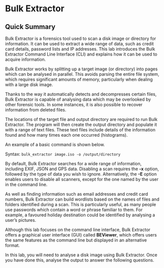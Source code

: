 # Bulk Extractor

## Quick Summary
Bulk Extractor is a forensics tool used to scan a disk image or directory for information. It can be used to extract a wide range of data, such as credit card details, password lists and IP addresses. This lab introduces the Bulk Extractor Command Line Interface (CLI) and explains how it can be used to acquire information.

Bulk Extractor works by splitting up a target image (or directory) into pages which can be analysed in parallel. This avoids parsing the entire file system, which requires significant amounts of memory, particularly when dealing with a large disk image.

Thanks to the way it automatically detects and decompresses certain files, Bulk Extractor is capable of analysing data which may be overlooked by other forensic tools. In some instances, it is also possible to recover information from deleted files.

The locations of the target file and output directory are required to run Bulk Extractor. The program will then create the output directory and populate it with a range of text files. These text files include details of the information found and how many times each one occurred (histograms).

An example of a basic command is shown below.

Syntax: `bulk_extractor image.iso -o /output/directory`

By default, Bulk Extractor searches for a wide range of information, including EXIF, JSON and GPS data. Disabling a scan requires the **-x** option, followed by the type of data you wish to ignore. Alternatively, the **-E** option enables users to disable all scanners, except for the one named by the user in the command line.

As well as finding information such as email addresses and credit card numbers, Bulk Extractor can build wordlists based on the names of files and folders identified during a scan. This is particularly useful, as many people use passwords which contain a word or phrase familiar to them. For example, a favoured holiday destination could be identified by analysing a user’s pictures.

Although this lab focuses on the command line interface, Bulk Extractor offers a graphical user interface (GUI) called **BEViewer**, which offers users the same features as the command line but displayed in an alternative format.

In this lab, you will need to analyse a disk image using Bulk Extractor. Once you have done this, analyse the output to answer the following questions.